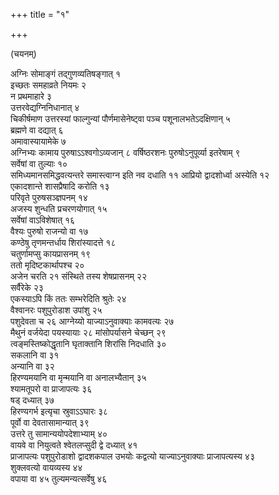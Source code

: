 +++
title = "१"

+++

(चयनम्)

अग्निः सोमाङ्गं तद्गुणव्यतिषङ्गात् १  
इच्छतः समहाव्रते नियमः २  
न
प्रथमाहारे ३  
उत्तरवेद्यग्निनिधानात् ४  
चिकीर्षमाण
उत्तरस्यां फाल्गुन्यां पौर्णमासेनेष्ट्वा पञ्च
पशूनालभतेऽदक्षिणान् ५  
ब्रह्मणे वा दद्यात्
६  
अमावास्यायामेके ७  
अग्निभ्यः कामाय पुरुषाऽऽश्वगोऽव्यजान् ८
वर्षिष्ठरशनः पुरुषोऽनुपूर्व्या इतरेषाम् ९  
सर्वेषां
वा तुल्याः १०  
समिध्यमानसमिद्धवत्यन्तरे समास्त्वाग्न इति नव दधाति ११
आप्रियो द्वादशोर्ध्वा अस्येति १२  
एकादशान्ते शासप्रैषादि करोति
१३  
परिवृते पुरुषसञ्ज्ञपनम् १४  
अजस्य शुन्धति प्रचरणयोगात् १५  
सर्वेषां
वाऽविशेषात् १६  
वैश्यः पुरुषो राजन्यो वा १७  
कण्ठेषु तृणमन्तर्धाय
शिरांस्यादत्ते १८  
चतुर्णामप्सु कायप्रासनम् १९  
ततो
मृदिष्टकार्थापश्च २०  
अजेन चरति २१
संस्थिते तस्य शेषप्रासनम् २२  
सर्वैरेके २३  
एकस्याऽपि किं ततः
सम्भरेदिति श्रुतेः २४  
वैश्वानरः पशुपुरोडाश उपांशु २५  
पशुदेवता च २६
आग्नेय्यो याज्याऽनुवाक्याः कामवत्यः २७  
मैथुनं वर्जयेदा पयस्यायाः २८
मांसोपर्यासने चेच्छन् २९  
त्वङ्मस्तिष्कोद्धृतानि घृताक्तानि
शिरांसि निदधाति ३०  
सकलानि वा ३१  
अन्यानि वा ३२  
हिरण्यमयानि वा
मृन्मयानि वा अनालभ्यैतान् ३५  
श्यामतूपरो वा प्राजापत्यः ३६  
षड्
दध्यात् ३७  
हिरण्यगर्भ इत्यृचा स्रुवाऽऽघारः ३८  
पूर्वो वा
देवतासामान्यात् ३९  
उत्तरे तु सामान्ययोपदेशाभ्याम्
४०  
वायवे वा नियुत्वते श्वेतलप्सुदी द्वे दध्यात् ४१  
प्राजापत्यः
पशुपुरोडाशो द्वादशकपाल उभयोः कद्वत्यो याज्याऽनुवाक्याः
प्राजापत्यस्य ४३  
शुक्लवत्यो वायव्यस्य ४४  
वपाया वा ४५
तुल्यमन्यत्सर्वेषु ४६  
